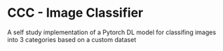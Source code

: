 # CCC - Image Classifier

A self study implementation of a Pytorch DL model for classifing images into 3 categories based on a custom dataset
